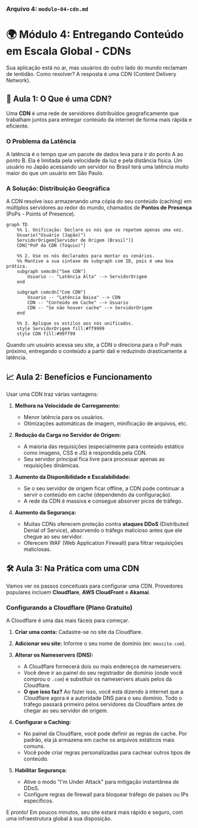 ### **Arquivo 4: `modulo-04-cdn.md`**

# 🌍 Módulo 4: Entregando Conteúdo em Escala Global - CDNs

Sua aplicação está no ar, mas usuários do outro lado do mundo reclamam de lentidão. Como resolver? A resposta é uma CDN (Content Delivery Network).

## 🤔 Aula 1: O Que é uma CDN?

Uma **CDN** é uma rede de servidores distribuídos geograficamente que trabalham juntos para entregar conteúdo da internet de forma mais rápida e eficiente.

### O Problema da Latência
A latência é o tempo que um pacote de dados leva para ir do ponto A ao ponto B. Ela é limitada pela velocidade da luz e pela distância física. Um usuário no Japão acessando um servidor no Brasil terá uma latência muito maior do que um usuário em São Paulo.

### A Solução: Distribuição Geográfica
A CDN resolve isso armazenando uma cópia do seu conteúdo (caching) em múltiplos servidores ao redor do mundo, chamados de **Pontos de Presença** (PoPs - Points of Presence).

```mermaid
graph TD
    %% 1. Unificação: Declare os nós que se repetem apenas uma vez.
    Usuario("Usuário (Japão)")
    ServidorOrigem{Servidor de Origem (Brasil")}
    CDN["PoP da CDN (Tóquio)"]

    %% 2. Use os nós declarados para montar os cenários.
    %% Mantive a sua sintaxe de subgraph com ID, pois é uma boa prática.
    subgraph semcdn["Sem CDN"]
        Usuario -- "Latência Alta" --> ServidorOrigem
    end

    subgraph comcdn["Com CDN"]
        Usuario -- "Latência Baixa" --> CDN
        CDN -- "Conteúdo em Cache" --> Usuario
        CDN -- "Se não houver cache" --> ServidorOrigem
    end

    %% 3. Aplique os estilos aos nós unificados.
    style ServidorOrigem fill:#ff9999
    style CDN fill:#99ff99
````

Quando um usuário acessa seu site, a CDN o direciona para o PoP mais próximo, entregando o conteúdo a partir dali e reduzindo drasticamente a latência.

## 📈 Aula 2: Benefícios e Funcionamento

Usar uma CDN traz várias vantagens:

1.  **Melhora na Velocidade de Carregamento:**

      - Menor latência para os usuários.
      - Otimizações automáticas de imagem, minificação de arquivos, etc.

2.  **Redução da Carga no Servidor de Origem:**

      - A maioria das requisições (especialmente para conteúdo estático como imagens, CSS e JS) é respondida pela CDN.
      - Seu servidor principal fica livre para processar apenas as requisições dinâmicas.

3.  **Aumento da Disponibilidade e Escalabilidade:**

      - Se o seu servidor de origem ficar offline, a CDN pode continuar a servir o conteúdo em cache (dependendo da configuração).
      - A rede da CDN é massiva e consegue absorver picos de tráfego.

4.  **Aumento da Segurança:**

      - Muitas CDNs oferecem proteção contra **ataques DDoS** (Distributed Denial of Service), absorvendo o tráfego malicioso antes que ele chegue ao seu servidor.
      - Oferecem WAF (Web Application Firewall) para filtrar requisições maliciosas.

## 🛠️ Aula 3: Na Prática com uma CDN

Vamos ver os passos conceituais para configurar uma CDN. Provedores populares incluem **Cloudflare**, **AWS CloudFront** e **Akamai**.

### Configurando a Cloudflare (Plano Gratuito)

A Cloudflare é uma das mais fáceis para começar.

1.  **Criar uma conta:** Cadastre-se no site da Cloudflare.

2.  **Adicionar seu site:** Informe o seu nome de domínio (ex: `meusite.com`).

3.  **Alterar os Nameservers (DNS):**

      - A Cloudflare fornecerá dois ou mais endereços de nameservers.
      - Você deve ir ao painel do seu registrador de domínio (onde você comprou o `.com`) e substituir os nameservers atuais pelos da Cloudflare.
      - **O que isso faz?** Ao fazer isso, você está dizendo à internet que a Cloudflare agora é a autoridade DNS para o seu domínio. Todo o tráfego passará primeiro pelos servidores da Cloudflare antes de chegar ao seu servidor de origem.

4.  **Configurar o Caching:**

      - No painel da Cloudflare, você pode definir as regras de cache. Por padrão, ela já armazena em cache os arquivos estáticos mais comuns.
      - Você pode criar regras personalizadas para cachear outros tipos de conteúdo.

5.  **Habilitar Segurança:**

      - Ative o modo "I'm Under Attack" para mitigação instantânea de DDoS.
      - Configure regras de firewall para bloquear tráfego de países ou IPs específicos.

E pronto\! Em poucos minutos, seu site estará mais rápido e seguro, com uma infraestrutura global à sua disposição.

````
